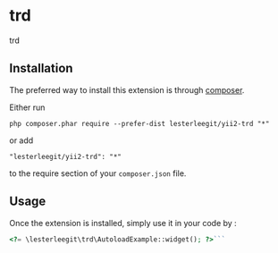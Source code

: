 trd
===
trd

Installation
------------

The preferred way to install this extension is through [composer](http://getcomposer.org/download/).

Either run

```
php composer.phar require --prefer-dist lesterleegit/yii2-trd "*"
```

or add

```
"lesterleegit/yii2-trd": "*"
```

to the require section of your `composer.json` file.


Usage
-----

Once the extension is installed, simply use it in your code by  :

```php
<?= \lesterleegit\trd\AutoloadExample::widget(); ?>```
